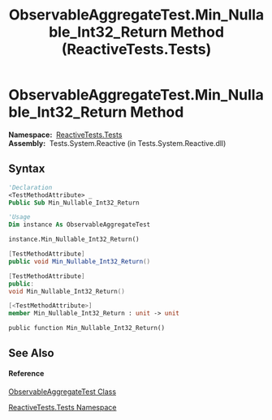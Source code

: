 ﻿---
title: ObservableAggregateTest.Min_Nullable_Int32_Return Method  (ReactiveTests.Tests)
TOCTitle: Min_Nullable_Int32_Return Method
ms:assetid: M:ReactiveTests.Tests.ObservableAggregateTest.Min_Nullable_Int32_Return
ms:mtpsurl: https://msdn.microsoft.com/en-us/library/reactivetests.tests.observableaggregatetest.min_nullable_int32_return(v=VS.103)
ms:contentKeyID: 36619486
ms.date: 06/28/2011
mtps_version: v=VS.103
f1_keywords:
- ReactiveTests.Tests.ObservableAggregateTest.Min_Nullable_Int32_Return
dev_langs:
- CSharp
- JScript
- VB
- FSharp
- c++
---

# ObservableAggregateTest.Min\_Nullable\_Int32\_Return Method

**Namespace:**  [ReactiveTests.Tests](hh289046\(v=vs.103\).md)  
**Assembly:**  Tests.System.Reactive (in Tests.System.Reactive.dll)

## Syntax

``` vb
'Declaration
<TestMethodAttribute> _
Public Sub Min_Nullable_Int32_Return
```

``` vb
'Usage
Dim instance As ObservableAggregateTest

instance.Min_Nullable_Int32_Return()
```

``` csharp
[TestMethodAttribute]
public void Min_Nullable_Int32_Return()
```

``` c++
[TestMethodAttribute]
public:
void Min_Nullable_Int32_Return()
```

``` fsharp
[<TestMethodAttribute>]
member Min_Nullable_Int32_Return : unit -> unit 
```

``` jscript
public function Min_Nullable_Int32_Return()
```

## See Also

#### Reference

[ObservableAggregateTest Class](hh314823\(v=vs.103\).md)

[ReactiveTests.Tests Namespace](hh289046\(v=vs.103\).md)

